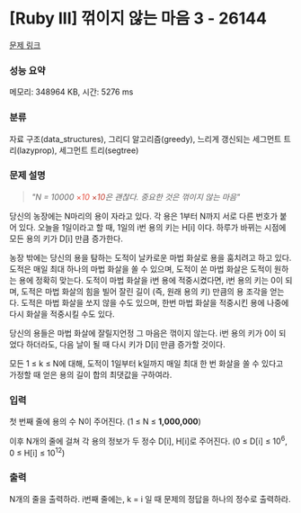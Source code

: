 # [Ruby III] 꺾이지 않는 마음 3 - 26144 

[문제 링크](https://www.acmicpc.net/problem/26144) 

### 성능 요약

메모리: 348964 KB, 시간: 5276 ms

### 분류

자료 구조(data_structures), 그리디 알고리즘(greedy), 느리게 갱신되는 세그먼트 트리(lazyprop), 세그먼트 트리(segtree)

### 문제 설명

<blockquote>
<p><em>"N = 10000 </em><span style="color:#e74c3c;">×</span><em><span style="color:#e74c3c;">10</span> </em><span style="color:#c0392b;">×</span><em><span style="color:#c0392b;">10</span>은 괜찮다. 중요한 것은 꺾이지 않는 마음"</em></p>
</blockquote>

<p>당신의 농장에는 N마리의 용이 자라고 있다. 각 용은 1부터 N까지 서로 다른 번호가 붙어 있다. 오늘을 1일이라고 할 때, 1일의 i번 용의 키는 H[i] 이다. 하루가 바뀌는 시점에 모든 용의 키가 D[i] 만큼 증가한다.</p>

<p>농장 밖에는 당신의 용을 탐하는 도적이 날카로운 마법 화살로 용을 훔치려고 하고 있다. 도적은 매일 최대 하나의 마법 화살을 쏠 수 있으며, 도적이 쏜 마법 화살은 도적이 원하는 용에 정확히 맞는다. 도적이 마법 화살을 i번 용에 적중시켰다면, i번 용의 키는 0이 되며, 도적은 마법 화살의 힘을 빌어 잘린 길이 (즉, 원래 용의 키) 만큼의 용 조각을 얻는다. 도적은 마법 화살을 쏘지 않을 수도 있으며, 한번 마법 화살을 적중시킨 용에 나중에 다시 화살을 적중시킬 수도 있다.</p>

<p>당신의 용들은 마법 화살에 잘릴지언정 그 마음은 꺾이지 않는다. i번 용의 키가 0이 되었다 하더라도, 다음 날이 될 때 다시 키가 D[i] 만큼 증가할 것이다.</p>

<p>모든 1 ≤ k ≤ N에 대해, 도적이 1일부터 k일까지 매일 최대 한 번 화살을 쏠 수 있다고 가정할 때 얻은 용의 길이 합의 최댓값을 구하여라.</p>

### 입력 

 <p>첫 번째 줄에 용의 수 N이 주어진다. (1 ≤ N ≤ <strong>1,000,000</strong>)</p>

<p>이후 N개의 줄에 걸쳐 각 용의 정보가 두 정수 D[i], H[i]로 주어진다. (0 ≤ D[i] ≤ 10<sup>6</sup>, 0 ≤ H[i] ≤ 10<sup>12</sup>)</p>

### 출력 

 <p>N개의 줄을 출력하라. i번째 줄에는, k = i 일 때 문제의 정답을 하나의 정수로 출력하라.</p>

